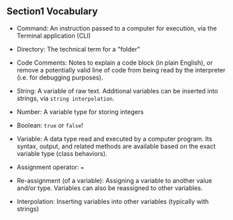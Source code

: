 ## Section1 Vocabulary
- Command:  An instruction passed to a computer for execution, via the Terminal application (CLI)

- Directory:  The technical term for a "folder"

- Code Comments:  Notes to explain a code block (in plain English), or remove a potentially valid line of code from being read by the interpreter (i.e. for debugging purposes).

- String:  A variable of raw text. Additional variables can be inserted into strings, via `string interpolation`.

- Number:  A variable type for storing integers

- Boolean:  `true` or `false`!

- Variable:  A data type read and executed by a computer program. Its syntax, output, and related methods are available based on the exact variable type (class behaviors).

- Assignment operator:  `=`

- Re-assignment (of a variable):  Assigning a variable to another value and/or type. Variables can also be reassigned to other variables.

- Interpolation:  Inserting variables into other variables (typically with strings)
